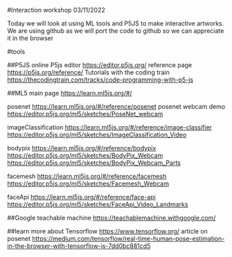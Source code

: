 #Interaction workshop 03/11/2022

Today we will look at using ML tools and P5JS to make interactive artworks. 
We are using github as we will port the code to github so we can appreciate it in the browser

#tools

##P5JS
online P5js editor https://editor.p5js.org/
reference page https://p5js.org/reference/
Tutorials with the coding train  https://thecodingtrain.com/tracks/code-programming-with-p5-js

##ML5
main page https://learn.ml5js.org/#/

posenet https://learn.ml5js.org/#/reference/posenet
posenet webcam demo https://editor.p5js.org/ml5/sketches/PoseNet_webcam

imageClassification https://learn.ml5js.org/#/reference/image-classifier
https://editor.p5js.org/ml5/sketches/ImageClassification_Video

bodypix https://learn.ml5js.org/#/reference/bodypix
https://editor.p5js.org/ml5/sketches/BodyPix_Webcam
https://editor.p5js.org/ml5/sketches/BodyPix_Webcam_Parts

facemesh https://learn.ml5js.org/#/reference/facemesh
https://editor.p5js.org/ml5/sketches/Facemesh_Webcam


faceApi https://learn.ml5js.org/#/reference/face-api
https://editor.p5js.org/ml5/sketches/FaceApi_Video_Landmarks

##Google
teachable machine https://teachablemachine.withgoogle.com/


##learn more about Tensorflow
https://www.tensorflow.org/
article on posenet https://medium.com/tensorflow/real-time-human-pose-estimation-in-the-browser-with-tensorflow-js-7dd0bc881cd5
